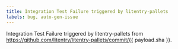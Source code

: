 ```yaml
---
title: Integration Test Failure triggered by litentry-pallets
labels: bug, auto-gen-issue
---
```

Integration Test Failure triggered by litentry-pallets from https://github.com/litentry/litentry-pallets/commit/{{ payload.sha }}.
